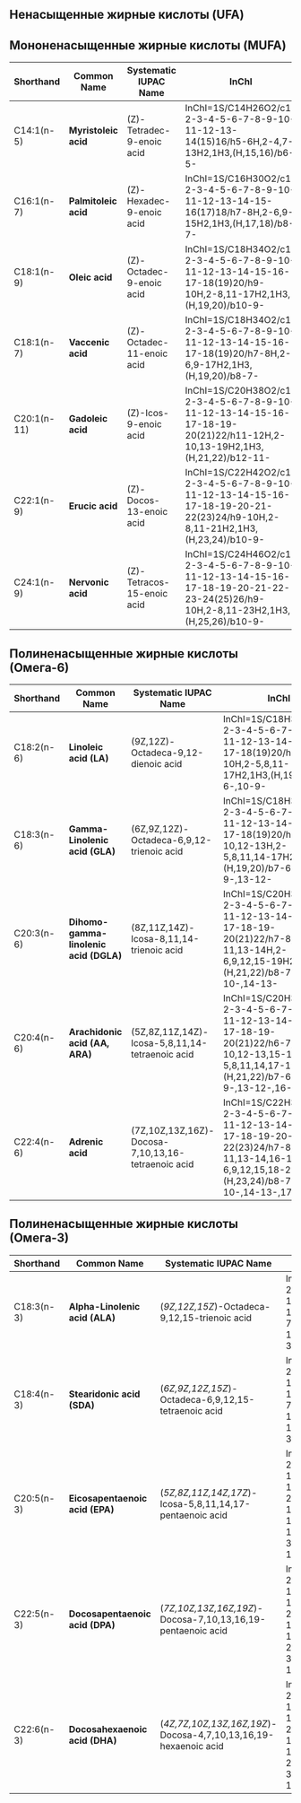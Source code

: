 ## Ненасыщенные жирные кислоты (UFA)

## Мононенасыщенные жирные кислоты (MUFA)

| Shorthand   | Common Name          | Systematic IUPAC Name      | InChI                                                                                                                           |
| ----------- | -------------------- | -------------------------- | ------------------------------------------------------------------------------------------------------------------------------- |
| C14:1(n-5)  | **Myristoleic acid** | (Z)-Tetradec-9-enoic acid  | InChI=1S/C14H26O2/c1-2-3-4-5-6-7-8-9-10-11-12-13-14(15)16/h5-6H,2-4,7-13H2,1H3,(H,15,16)/b6-5-                                  |
| C16:1(n-7)  | **Palmitoleic acid** | (Z)-Hexadec-9-enoic acid   | InChI=1S/C16H30O2/c1-2-3-4-5-6-7-8-9-10-11-12-13-14-15-16(17)18/h7-8H,2-6,9-15H2,1H3,(H,17,18)/b8-7-                            |
| C18:1(n-9)  | **Oleic acid**       | (Z)-Octadec-9-enoic acid   | InChI=1S/C18H34O2/c1-2-3-4-5-6-7-8-9-10-11-12-13-14-15-16-17-18(19)20/h9-10H,2-8,11-17H2,1H3,(H,19,20)/b10-9-                   |
| C18:1(n-7)  | **Vaccenic acid**    | (Z)-Octadec-11-enoic acid  | InChI=1S/C18H34O2/c1-2-3-4-5-6-7-8-9-10-11-12-13-14-15-16-17-18(19)20/h7-8H,2-6,9-17H2,1H3,(H,19,20)/b8-7-                      |
| C20:1(n-11) | **Gadoleic acid**    | (Z)-Icos-9-enoic acid      | InChI=1S/C20H38O2/c1-2-3-4-5-6-7-8-9-10-11-12-13-14-15-16-17-18-19-20(21)22/h11-12H,2-10,13-19H2,1H3,(H,21,22)/b12-11-          |
| C22:1(n-9)  | **Erucic acid**      | (Z)-Docos-13-enoic acid    | InChI=1S/C22H42O2/c1-2-3-4-5-6-7-8-9-10-11-12-13-14-15-16-17-18-19-20-21-22(23)24/h9-10H,2-8,11-21H2,1H3,(H,23,24)/b10-9-       |
| C24:1(n-9)  | **Nervonic acid**    | (Z)-Tetracos-15-enoic acid | InChI=1S/C24H46O2/c1-2-3-4-5-6-7-8-9-10-11-12-13-14-15-16-17-18-19-20-21-22-23-24(25)26/h9-10H,2-8,11-23H2,1H3,(H,25,26)/b10-9- |

## Полиненасыщенные жирные кислоты (Омега-6)

| Shorthand  | Common Name                            | Systematic IUPAC Name                              | InChI                                                                                                                                                                  |
| ---------- | -------------------------------------- | -------------------------------------------------- | ---------------------------------------------------------------------------------------------------------------------------------------------------------------------- |
| C18:2(n-6) | **Linoleic acid (LA)**                 | (9Z,12Z)-Octadeca-9,12-dienoic acid                | InChI=1S/C18H32O2/c1-2-3-4-5-6-7-8-9-10-11-12-13-14-15-16-17-18(19)20/h6-7,9-10H,2-5,8,11-17H2,1H3,(H,19,20)/b7-6-,10-9-                                               |
| C18:3(n-6) | **Gamma-Linolenic acid (GLA)**         | (6Z,9Z,12Z)-Octadeca-6,9,12-trienoic acid          | InChI=1S/C18H30O2/c1-2-3-4-5-6-7-8-9-10-11-12-13-14-15-16-17-18(19)20/h6-7,9-10,12-13H,2-5,8,11,14-17H2,1H3,(H,19,20)/b7-6-,10-9-,13-12-                               |
| C20:3(n-6) | **Dihomo-gamma-linolenic acid (DGLA)** | (8Z,11Z,14Z)-Icosa-8,11,14-trienoic acid           | InChI=1S/C20H34O2/c1-2-3-4-5-6-7-8-9-10-11-12-13-14-15-16-17-18-19-20(21)22/h7-8,10-11,13-14H,2-6,9,12,15-19H2,1H3,(H,21,22)/b8-7-,11-10-,14-13-                       |
| C20:4(n-6) | **Arachidonic acid (AA, ARA)**         | (5Z,8Z,11Z,14Z)-Icosa-5,8,11,14-tetraenoic acid    | InChI=1S/C20H32O2/c1-2-3-4-5-6-7-8-9-10-11-12-13-14-15-16-17-18-19-20(21)22/h6-7,9-10,12-13,15-16H,2-5,8,11,14,17-19H2,1H3,(H,21,22)/b7-6-,10-9-,13-12-,16-15-         |
| C22:4(n-6) | **Adrenic acid**                       | (7Z,10Z,13Z,16Z)-Docosa-7,10,13,16-tetraenoic acid | InChI=1S/C22H36O2/c1-2-3-4-5-6-7-8-9-10-11-12-13-14-15-16-17-18-19-20-21-22(23)24/h7-8,10-11,13-14,16-17H,2-6,9,12,15,18-21H2,1H3,(H,23,24)/b8-7-,11-10-,14-13-,17-16- |

## Полиненасыщенные жирные кислоты (Омега-3)

| Shorthand  | Common Name                     | Systematic IUPAC Name                                           | InChI                                                                                                                                                                                         |
| ---------- | ------------------------------- | --------------------------------------------------------------- | --------------------------------------------------------------------------------------------------------------------------------------------------------------------------------------------- |
| C18:3(n-3) | **Alpha-Linolenic acid (ALA)**  | (*9Z,12Z,15Z*)-Octadeca-9,12,15-trienoic acid                   | InChI=1S/C18H30O2/c1-2-3-4-5-6-7-8-9-10-11-12-13-14-15-16-17-18(19)20/h3-4,6-7,9-10H,2,5,8,11-17H2,1H3,(H,19,20)/b4-3-,7-6-,10-9-                                                             |
| C18:4(n-3) | **Stearidonic acid (SDA)**      | (*6Z,9Z,12Z,15Z*)-Octadeca-6,9,12,15-tetraenoic acid            | InChI=1S/C18H28O2/c1-2-3-4-5-6-7-8-9-10-11-12-13-14-15-16-17-18(19)20/h3-4,6-7,9-10,12-13H,2,5,8,11,14-17H2,1H3,(H,19,20)/b4-3-,7-6-,10-9-,13-12-                                             |
| C20:5(n-3) | **Eicosapentaenoic acid (EPA)** | (*5Z,8Z,11Z,14Z,17Z*)-Icosa-5,8,11,14,17-pentaenoic acid        | InChI=1S/C20H30O2/c1-2-3-4-5-6-7-8-9-10-11-12-13-14-15-16-17-18-19-20(21)22/h3-4,6-7,9-10,12-13,15-16H,2,5,8,11,14,17-19H2,1H3,(H,21,22)/b4-3-,7-6-,10-9-,13-12-,16-15-                       |
| C22:5(n-3) | **Docosapentaenoic acid (DPA)** | (*7Z,10Z,13Z,16Z,19Z*)-Docosa-7,10,13,16,19-pentaenoic acid     | InChI=1S/C22H34O2/c1-2-3-4-5-6-7-8-9-10-11-12-13-14-15-16-17-18-19-20-21-22(23)24/h3-4,6-7,9-10,12-13,15-16H,2,5,8,11,14,17-21H2,1H3,(H,23,24)/b4-3-,7-6-,10-9-,13-12-,16-15-                 |
| C22:6(n-3) | **Docosahexaenoic acid (DHA)**  | (*4Z,7Z,10Z,13Z,16Z,19Z*)-Docosa-4,7,10,13,16,19-hexaenoic acid | InChI=1S/C22H32O2/c1-2-3-4-5-6-7-8-9-10-11-12-13-14-15-16-17-18-19-20-21-22(23)24/h3-4,6-7,9-10,12-13,15-16,18-19H,2,5,8,11,14,17,20-21H2,1H3,(H,23,24)/b4-3-,7-6-,10-9-,13-12-,16-15-,19-18- |
